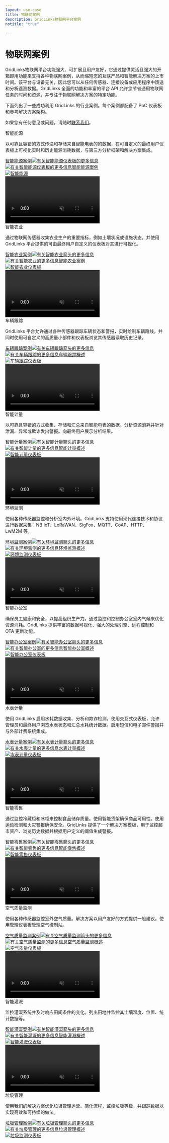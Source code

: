 ```yaml
---
layout: use-case
title: 物联网案例
description: GridLinks物联网平台案例
notitle: "true"

---
```


# 物联网案例

GridLinks物联网平台功能强大、可扩展且用户友好，它通过提供灵活且强大的开箱即用功能来支持各种物联网案例，从而缩短您的互联产品和智能解决方案的上市时间。该平台与设备无关，因此您可以从任何传感器、连接设备或应用程序中馈送和分析遥测数据。GridLinks 全面的功能和丰富的平台 API 允许您节省通用物联网任务的时间和资源，并专注于物联网解决方案的特定功能。

下面列出了一些成功利用 GridLinks 的行业案例。每个案例都配备了 PoC 仪表板和参考解决方案架构。

如果您有任何意见或问题，请随时[联系我们](/docs/contact-us/)。

<div id="usecase-list">
    <div class="usecase-background">
        <div class="usecase-big-bg1"></div><div class="small9"></div><div class="small10"></div><div class="usecase-big-bg2"></div><div class="small7"></div><div class="small8"></div>
    </div>
    <div class="list">
        <div class="dashboard-item">
            <div class="item-description">
                <span class="item-heading">智能能源</span>
                <p>以可靠且容错的方式传递和存储来自智能电表的的数据，在可自定义的最终用户仪表板上可视化实时和历史能源消耗数据，与第三方分析框架和解决方案集成。</p>
                <a class="read-more-button" href="/smart-energy/">智能能源案例<img class="arrow first" src="/images/pe/read-more-arrow.svg" alt="有关智能能源仪表板的更多信息"><img class="arrow second" src="/images/pe/read-more-arrow.svg" alt=""><img class="arrow third" src="/images/pe/read-more-arrow.svg" alt=""></a>
            </div>
            <div class="item-image-container">
                <a class="img-button" href="/smart-energy/">
                    <div class="overlay">
                        <div class="eye">
                            <img src="/images/eye-icon.svg" alt="有关智能能源仪表板的更多信息">智能能源案例
                        </div>
                    </div>
                    <div class="dashboard-frame">
                        <div class="frame-image">
                            <img src="/images/usecases/smart-energy/video/smart-energy.png" alt="智能能源">
                        </div>
                        <div class="frame-video">
                            <video autoplay loop preload="auto" muted playsinline>
                                 <source src="https://video.thingsboard.io/usecases/smart-energy.mp4" type="video/mp4">
                                 <source src="https://video.thingsboard.io/usecases/smart-energy.webm" type="video/webm">
                            </video>
                        </div>
                    </div>
                </a>
            </div>
        </div>
        <div class="dashboard-item">
            <div class="item-description">
                <span class="item-heading">智能农业</span>
                <p>通过物联网传感器收集农业生产的重要指标，例如土壤状况或设施状态，并使用 GridLinks 平台提供的可由最终用户自定义的仪表板对其进行可视化。</p>
                <a class="read-more-button" href="/smart-farming/">智能农业案例<img class="arrow first" src="/images/pe/read-more-arrow.svg" alt="有关智能农业箭头的更多信息"><img class="arrow second" src="/images/pe/read-more-arrow.svg" alt=""><img class="arrow third" src="/images/pe/read-more-arrow.svg" alt=""></a>
            </div>
            <div class="item-image-container">
                <a class="img-button" href="/smart-farming/">
                    <div class="overlay">
                        <div class="eye">
                            <img src="/images/eye-icon.svg" alt="有关智能农业的更多信息">智能农业案例
                        </div>
                    </div>
                    <div class="dashboard-frame">
                        <div class="frame-image">
                            <img src="/images/usecases/smart-farming/video/smart-farming.png" alt="智能农业仪表板">
                        </div>
                        <div class="frame-video">
                            <video autoplay loop preload="auto" muted playsinline>
                                 <source src="https://video.thingsboard.io/usecases/smart-farming.mp4" type="video/mp4">
                                 <source src="https://video.thingsboard.io/usecases/smart-farming.webm" type="video/webm">
                            </video>
                        </div>
                    </div>
                </a>
            </div>
        </div>
        <div class="dashboard-item">
            <div class="item-description">
                <span class="item-heading">车辆跟踪</span>
                <p>GridLinks 平台允许通过各种传感器跟踪车辆状态和警报，实时绘制车辆路线，并同时使用可自定义的高质量小部件和仪表板浏览其传感器读取历史记录。</p>
                <a class="read-more-button" href="/fleet-tracking/">车辆跟踪案例<img class="arrow first" src="/images/pe/read-more-arrow.svg" alt="有关车辆跟踪箭头的更多信息"><img class="arrow second" src="/images/pe/read-more-arrow.svg" alt=""><img class="arrow third" src="/images/pe/read-more-arrow.svg" alt=""></a>
            </div>
            <div class="item-image-container">
                <a class="img-button" href="/fleet-tracking/">
                    <div class="overlay">
                        <div class="eye">
                            <img src="/images/eye-icon.svg" alt="有关车辆跟踪的更多信息">车辆跟踪概述
                        </div>
                    </div>
                    <div class="dashboard-frame">
                        <div class="frame-image">
                            <img src="/images/usecases/fleet-tracking/video/fleet-tracking.png" alt="车辆跟踪仪表板">
                        </div>
                        <div class="frame-video">
                            <video autoplay loop preload="auto" muted playsinline>
                                 <source src="https://video.thingsboard.io/usecases/fleet-tracking.mp4" type="video/mp4">
                                 <source src="https://video.thingsboard.io/usecases/fleet-tracking.webm" type="video/webm">
                            </video>
                        </div>
                    </div>
                </a>
            </div>
        </div>
        <div class="dashboard-item">
            <div class="item-description">
                <span class="item-heading">智能计量</span>
                <p>以可靠且容错的方式收集、存储和汇总来自智能电表的数据。分析资源消耗并针对泄漏、异常或欺诈发出警报。向最终用户展示分析结果。</p>
                <a class="read-more-button" href="/smart-metering/">智能计量案例<img class="arrow first" src="/images/pe/read-more-arrow.svg" alt="有关智能计量箭头的更多信息"><img class="arrow second" src="/images/pe/read-more-arrow.svg" alt=""><img class="arrow third" src="/images/pe/read-more-arrow.svg" alt=""></a>
            </div>
            <div class="item-image-container">
                <a class="img-button" href="/smart-metering/">
                    <div class="overlay">
                        <div class="eye">
                            <img src="/images/eye-icon.svg" alt="有关智能计量的更多信息">智能计量概述
                        </div>
                    </div>
                    <div class="dashboard-frame">
                        <div class="frame-image">
                            <img src="/images/usecases/smart-metering/video/smart-metering.png" alt="智能计量仪表板">
                        </div>
                        <div class="frame-video">
                            <video autoplay loop preload="auto" muted playsinline>
                                 <source src="https://video.thingsboard.io/usecases/smart-metering.mp4" type="video/mp4">
                                 <source src="https://video.thingsboard.io/usecases/smart-metering.webm" type="video/webm">
                            </video>
                        </div>
                    </div>
                </a>
            </div>
        </div>
        <div class="dashboard-item">
            <div class="item-description">
                <span class="item-heading">环境监测</span>
                <p>使用各种传感器监控和分析室内外环境。GridLinks 支持使用现代连接技术和协议进行数据采集：NB IoT、LoRaWAN、SigFox、MQTT、CoAP、HTTP、LwM2M 等。</p>
                <a class="read-more-button" href="/use-cases/environment-monitoring/">环境监测案例<img class="arrow first" src="/images/pe/read-more-arrow.svg" alt="有关环境监测箭头的更多信息"><img class="arrow second" src="/images/pe/read-more-arrow.svg" alt=""><img class="arrow third" src="/images/pe/read-more-arrow.svg" alt=""></a>
            </div>
            <div class="item-image-container">
                <a class="img-button" href="/use-cases/environment-monitoring/">
                    <div class="overlay">
                        <div class="eye">
                            <img src="/images/eye-icon.svg" alt="有关环境监测的更多信息">环境监测概述
                        </div>
                    </div>
                    <div class="dashboard-frame">
                        <div class="frame-image">
                            <img src="/images/usecases/environment-monitoring/video/environment-monitoring.png" alt="环境监测仪表板">
                        </div>
                        <div class="frame-video">
                            <video autoplay loop preload="auto" muted playsinline>
                                 <source src="https://video.thingsboard.io/usecases/environment-monitoring.mp4" type="video/mp4">
                                 <source src="https://video.thingsboard.io/usecases/environment-monitoring.webm" type="video/webm">
                            </video>
                        </div>
                    </div>
                </a>
            </div>
        </div>
        <div class="dashboard-item">
            <div class="item-description">
                <span class="item-heading">智能办公室</span>
                <p>确保员工健康和安全，以提高组织生产力。通过监控和控制办公室室内气候来优化资源消耗。GridLinks 提供丰富的数据可视化、强大的处理引擎、远程控制和 OTA 更新功能。</p>
                <a class="read-more-button" href="/use-cases/smart-office/">智能办公室案例<img class="arrow first" src="/images/pe/read-more-arrow.svg" alt="有关智能办公室箭头的更多信息"><img class="arrow second" src="/images/pe/read-more-arrow.svg" alt=""><img class="arrow third" src="/images/pe/read-more-arrow.svg" alt=""></a>
            </div>
            <div class="item-image-container">
                <a class="img-button" href="/use-cases/smart-office/">
                    <div class="overlay">
                        <div class="eye">
                            <img src="/images/eye-icon.svg" alt="有关智能办公室的更多信息">智能办公室概述
                        </div>
                    </div>
                    <div class="dashboard-frame">
                        <div class="frame-image">
                            <img src="/images/usecases/smart-office/video/smart-office.png" alt="智能办公室仪表板">
                        </div>
                        <div class="frame-video">
                            <video autoplay loop preload="auto" muted playsinline>
                                 <source src="https://video.thingsboard.io/usecases/smart-office.mp4" type="video/mp4">
                                 <source src="https://video.thingsboard.io/usecases/smart-office.webm" type="video/webm">
                            </video>
                        </div>
                    </div>
                </a>
            </div>
        </div>
        <div class="dashboard-item">
            <div class="item-description">
                <span class="item-heading">水表计量</span>
                <p>使用 GridLinks 启用水耗数据收集、分析和欺诈检测。使用交互式仪表板，允许管理员和最终用户浏览水表状态和汇总水耗统计数据。启用短信和电子邮件警报并与外部计费系统集成。</p>
                <a class="read-more-button" href="/use-cases/water-metering/">水表计量案例<img class="arrow first" src="/images/pe/read-more-arrow.svg" alt="有关水表计量箭头的更多信息"><img class="arrow second" src="/images/pe/read-more-arrow.svg" alt=""><img class="arrow third" src="/images/pe/read-more-arrow.svg" alt=""></a>
            </div>
            <div class="item-image-container">
                <a class="img-button" href="/use-cases/water-metering/">
                    <div class="overlay">
                        <div class="eye">
                            <img src="/images/eye-icon.svg" alt="有关水表计量的更多信息">水表计量概述
                        </div>
                    </div>
                    <div class="dashboard-frame">
                        <div class="frame-image">
                            <img src="/images/usecases/water-metering/video/water-metering.png" alt="水表计量仪表板">
                        </div>
                        <div class="frame-video">
                            <video autoplay loop preload="auto" muted playsinline>
                                 <source src="https://video.thingsboard.io/usecases/water-metering.mp4" type="video/mp4">
                                 <source src="https://video.thingsboard.io/usecases/water-metering.webm" type="video/webm">
                            </video>
                        </div>
                    </div>
                </a>
            </div>
        </div>
        <div class="dashboard-item">
            <div class="item-description">
                <span class="item-heading">智能零售</span>
                <p>通过监控冷藏柜和冰柜来控制食品储存质量。使用智能货架确保商品可用性。使用运动检测和火灾警报确保安全。GridLinks 提供了一个解决方案模板，用于监控超市资产、浏览历史数据并根据用户定义的阈值生成警报。</p>
                <a class="read-more-button" href="/use-cases/smart-retail/">智能零售案例<img class="arrow first" src="/images/pe/read-more-arrow.svg" alt="有关智能零售箭头的更多信息"><img class="arrow second" src="/images/pe/read-more-arrow.svg" alt=""><img class="arrow third" src="/images/pe/read-more-arrow.svg" alt=""></a>
            </div>
            <div class="item-image-container">
                <a class="img-button" href="/use-cases/smart-retail/">
                    <div class="overlay">
                        <div class="eye">
                            <img src="/images/eye-icon.svg" alt="有关智能零售的更多信息">智能零售概述
                        </div>
                    </div>
                    <div class="dashboard-frame">
                        <div class="frame-image">
                            <img src="/images/usecases/smart-retail/video/smart-retail.png" alt="智能零售仪表板">
                        </div>
                        <div class="frame-video">
                            <video autoplay loop preload="auto" muted playsinline>
                                 <source src="https://video.thingsboard.io/usecases/smart-retail.mp4" type="video/mp4">
                                 <source src="https://video.thingsboard.io/usecases/smart-retail.webm" type="video/webm">
                            </video>
                        </div>
                    </div>
                </a>
            </div>
        </div>
        <div class="dashboard-item">
            <div class="item-description">
                <span class="item-heading">空气质量监测</span>
                <p>使用各种传感器监控室外空气质量。解决方案以用户友好的方式提供一般建议。使用管理仪表板管理空气控制站。</p>
                <a class="read-more-button" href="/use-cases/air-quality-monitoring/">空气质量监测案例<img class="arrow first" src="/images/pe/read-more-arrow.svg" alt="有关空气质量监测箭头的更多信息"><img class="arrow second" src="/images/pe/read-more-arrow.svg" alt=""><img class="arrow third" src="/images/pe/read-more-arrow.svg" alt=""></a>
            </div>
            <div class="item-image-container">
                <a class="img-button" href="/use-cases/air-quality-monitoring/">
                    <div class="overlay">
                        <div class="eye">
                            <img src="/images/eye-icon.svg" alt="有关空气质量监测的更多信息">空气质量监测概述
                        </div>
                    </div>
                    <div class="dashboard-frame">
                        <div class="frame-image">
                            <img src="/images/usecases/air-quality/video/air-quality.png" alt="空气质量仪表板">
                        </div>
                        <div class="frame-video">
                            <video autoplay loop preload="auto" muted playsinline>
                                 <source src="https://video.thingsboard.io/usecases/air-quality.mp4" type="video/mp4">
                                 <source src="https://video.thingsboard.io/usecases/air-quality.webm" type="video/webm">
                            </video>
                        </div>
                    </div>
                </a>
            </div>
        </div>
        <div class="dashboard-item">
            <div class="item-description">
                <span class="item-heading">智能灌溉</span>
                <p>监控灌溉系统并及时响应田间条件的变化。列出田地并监控其土壤湿度、位置、统计数据等。</p>
                <a class="read-more-button" href="/use-cases/smart-irrigation/">智能灌溉案例<img class="arrow first" src="/images/pe/read-more-arrow.svg" alt="有关智能灌溉箭头的更多信息"><img class="arrow second" src="/images/pe/read-more-arrow.svg" alt=""><img class="arrow third" src="/images/pe/read-more-arrow.svg" alt=""></a>
            </div>
            <div class="item-image-container">
                <a class="img-button" href="/use-cases/smart-irrigation/">
                    <div class="overlay">
                        <div class="eye">
                            <img src="/images/eye-icon.svg" alt="有关智能灌溉的更多信息">智能灌溉概述
                        </div>
                    </div>
                    <div class="dashboard-frame">
                        <div class="frame-image">
                            <img src="/images/usecases/smart-irrigation/video/smart-irrigation.png" alt="智能灌溉仪表板">
                        </div>
                        <div class="frame-video">
                            <video autoplay loop preload="auto" muted playsinline>
                                 <source src="https://video.thingsboard.io/usecases/smart-irrigation.mp4" type="video/mp4">
                                 <source src="https://video.thingsboard.io/usecases/smart-irrigation.webm" type="video/webm">
                            </video>
                        </div>
                    </div>
                </a>
            </div>
        </div>
        <div class="dashboard-item">
            <div class="item-description">
                <span class="item-heading">垃圾管理</span>
                <p>使用我们的解决方案优化垃圾管理运营。简化流程，监控垃圾等级，并跟踪数据以实现高效和可持续的做法。</p>
                <a class="read-more-button" href="/use-cases/waste-management/">垃圾管理案例<img class="arrow first" src="/images/pe/read-more-arrow.svg" alt="有关垃圾管理箭头的更多信息"><img class="arrow second" src="/images/pe/read-more-arrow.svg" alt=""><img class="arrow third" src="/images/pe/read-more-arrow.svg" alt=""></a>
            </div>
            <div class="item-image-container">
                <a class="img-button" href="/use-cases/waste-management/">
                    <div class="overlay">
                        <div class="eye">
                            <img src="/images/eye-icon.svg" alt="有关垃圾管理的更多信息">垃圾管理概述
                        </div>
                    </div>
                    <div class="dashboard-frame">
                        <div class="frame-image">
                            <img src="/images/solutions/waste_monitoring/waste-monitoring-1.png" alt="垃圾监测仪表板">
                        </div>
                    </div>
                </a>
            </div>
        </div>
    </div>
</div>